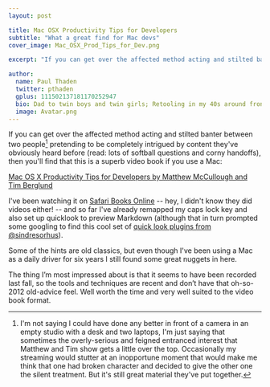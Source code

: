 ```yaml
---
layout: post

title: Mac OSX Productivity Tips for Developers
subtitle: "What a great find for Mac devs"
cover_image: Mac_OSX_Prod_Tips_for_Dev.png

excerpt: "If you can get over the affected method acting and stilted banter between two people pretending to be completely intrigued..."

author:
  name: Paul Thaden
  twitter: pthaden
  gplus: 111502137181170252947 
  bio: Dad to twin boys and twin girls; Retooling in my 40s around front-end dev and JavaScript; Oracle CX Apps Sales Consultant; all-around guy
  image: Avatar.png
---
```


If you can get over the affected method acting and stilted banter between two people[^1] pretending to be completely intrigued by content they've obviously heard before (read: lots of softball questions and corny handoffs), then you'll find that this is a superb video book if you use a Mac:

[Mac OS X Productivity Tips for Developers by Matthew McCullough and Tim Berglund](http://shop.oreilly.com/product/110000007.do)

I've been watching it on [Safari Books Online](http://techbus.safaribooksonline.com/video/operating-systems-and-server-administration/mac-os-x/9781491945476) -- hey, I didn't know they did videos either! -- and so far I've already remapped my caps lock key and also set up quicklook to preview Markdown (although that in turn prompted some googling to find this cool set of [quick look plugins from @sindresorhus](https://github.com/sindresorhus/quick-look-plugins)).

Some of the hints are old classics, but even though I've been using a Mac as a daily driver for six years I still found some great nuggets in here.

The thing I’m most impressed about is that it seems to have been recorded last fall, so the tools and techniques are recent and don’t have that oh-so-2012 old-advice feel.  Well worth the time and very well suited to the video book format.




[^1]:I'm not saying I could have done any better in front of a camera in an empty studio with a desk and two laptops, I'm just saying that sometimes the overly-serious and feigned entranced interest that Matthew and Tim show gets a little over the top.  Occasionally my streaming would stutter at an inopportune moment that would make me think that one had broken character and decided to give the other one the silent treatment.  But it's still great material they've put together.
